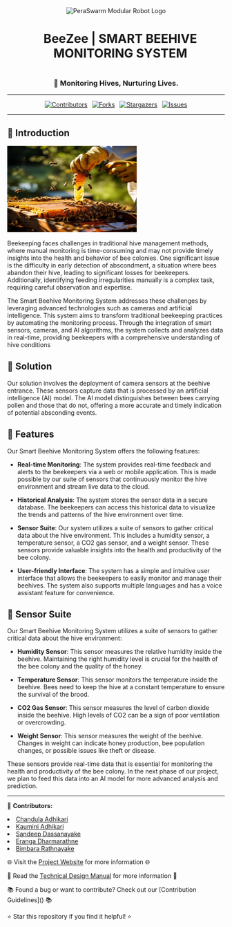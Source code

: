 <div align="center">
  <img src="/docs/images/BeeZee Logo.png" alt="PeraSwarm Modular Robot Logo" width="100">
  <h1 style="display: inline-block; margin-left: 20px;">BeeZee | SMART BEEHIVE MONITORING SYSTEM</h1>
  <h3>🐝 Monitoring Hives, Nurturing Lives.</h3>
</div>

___
<div align="center">

[![Contributors][contributors-shield]](https://github.com/cepdnaclk/e19-3yp-beehive-monitoring-system/graphs/contributors)&ensp;
[![Forks][forks-shield]](https://github.com/cepdnaclk/e19-3yp-beehive-monitoring-system/network/members)&ensp;
[![Stargazers][stars-shield]](https://github.com/cepdnaclk/e19-3yp-beehive-monitoring-system/stargazers)&ensp;
[![Issues][issues-shield]](https://github.com/cepdnaclk/e19-3yp-beehive-monitoring-system/issues)

</div>

<!-- MARKDOWN LINKS & IMAGES -->
<!-- https://www.markdownguide.org/basic-syntax/#reference-style-links -->
[contributors-shield]: https://img.shields.io/github/contributors/cepdnaclk/e19-3yp-beehive-monitoring-system.svg?style=for-the-badge
[forks-shield]: https://img.shields.io/github/forks/cepdnaclk/e19-3yp-beehive-monitoring-system.svg?style=for-the-badge
[stars-shield]: https://img.shields.io/github/stars/cepdnaclk/e19-3yp-beehive-monitoring-system.svg?style=for-the-badge
[issues-shield]: https://img.shields.io/github/issues/cepdnaclk/e19-3yp-beehive-monitoring-system.svg?style=for-the-badge

---
<!-- Introduction -->
## 🐝 Introduction

  <img src="./docs/images/Readmepic1.jpg" width="300" height="200">



Beekeeping faces challenges in traditional hive management methods, where manual monitoring is time-consuming and may not provide timely insights into the health and behavior of bee colonies. One significant issue is the difficulty in early detection of abscondment, a situation where bees abandon their hive, leading to significant losses for beekeepers. Additionally, identifying feeding irregularities manually is a complex task, requiring careful observation and expertise.

The Smart Beehive Monitoring System addresses these challenges by leveraging advanced technologies such as cameras and artificial intelligence. This system aims to transform traditional beekeeping practices by automating the monitoring process. Through the integration of smart sensors, cameras, and AI algorithms, the system collects and analyzes data in real-time, providing beekeepers with a comprehensive understanding of hive conditions

<!-- Solution -->
## 🐝 Solution

Our solution involves the deployment of camera sensors at the beehive entrance. These sensors capture data that is processed by an artificial intelligence (AI) model. The AI model distinguishes between bees carrying pollen and those that do not, offering a more accurate and timely indication of potential absconding events.


## 🐝 Features
<!-- Features -->


Our Smart Beehive Monitoring System offers the following features:

- **Real-time Monitoring**: The system provides real-time feedback and alerts to the beekeepers via a web or mobile application. This is made possible by our suite of sensors that continuously monitor the hive environment and stream live data to the cloud.

- **Historical Analysis**: The system stores the sensor data in a secure database. The beekeepers can access this historical data to visualize the trends and patterns of the hive environment over time.

- **Sensor Suite**: Our system utilizes a suite of sensors to gather critical data about the hive environment. This includes a humidity sensor, a temperature sensor, a CO2 gas sensor, and a weight sensor. These sensors provide valuable insights into the health and productivity of the bee colony.

- **User-friendly Interface**: The system has a simple and intuitive user interface that allows the beekeepers to easily monitor and manage their beehives. The system also supports multiple languages and has a voice assistant feature for convenience.


## 🐝 Sensor Suite

Our Smart Beehive Monitoring System utilizes a suite of sensors to gather critical data about the hive environment:

- **Humidity Sensor**: This sensor measures the relative humidity inside the beehive. Maintaining the right humidity level is crucial for the health of the bee colony and the quality of the honey.

- **Temperature Sensor**: This sensor monitors the temperature inside the beehive. Bees need to keep the hive at a constant temperature to ensure the survival of the brood.

- **CO2 Gas Sensor**: This sensor measures the level of carbon dioxide inside the beehive. High levels of CO2 can be a sign of poor ventilation or overcrowding.

- **Weight Sensor**: This sensor measures the weight of the beehive. Changes in weight can indicate honey production, bee population changes, or possible issues like theft or disease.

These sensors provide real-time data that is essential for monitoring the health and productivity of the bee colony. In the next phase of our project, we plan to feed this data into an AI model for more advanced analysis and prediction.


---

<div align="left">
  <p>👥 <b>Contributors:</b> 
    <li><a href="https://github.com/chandula00">Chandula Adhikari</a></li> 
    <li><a href=https://github.com/19Kaumini> Kaumini Adhikari</a></li> 
    <li><a href=https://github.com/G5andeepD> Sandeep Dassanayake</a></li> 
    <li><a href=https://github.com/eradharmarathne> Eranga Dharmarathne</a></li> 
    <li><a href=https://github.com/Bimbara28> Bimbara Rathnayake</a></li> </p>
  <p>🌐 Visit the <a href=https://cepdnaclk.github.io/e19-3yp-beehive-monitoring-system/>Project Website</a> for more information 🌐</p>
  <p>📃 Read the <a href=https://github.com/cepdnaclk/e19-3yp-beehive-monitoring-system/wiki/Home>Technical Design Manual</a> for more information 📃</p>
  <p>📚 Found a bug or want to contribute? Check out our [Contribution Guidelines](<link-to-your-contribution-guidelines>) 📚</p> 
  <p>⭐️ Star this repository if you find it helpful! ⭐️</p>
</div>
